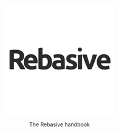 <p align="center">
  <a href="https://handbook.rebasive.com">
    <img alt="Rebasive" src="./docs/_media/icon.svg">
  </a>
</p>

<p align="center">
 The Rebasive handbook
</p>

